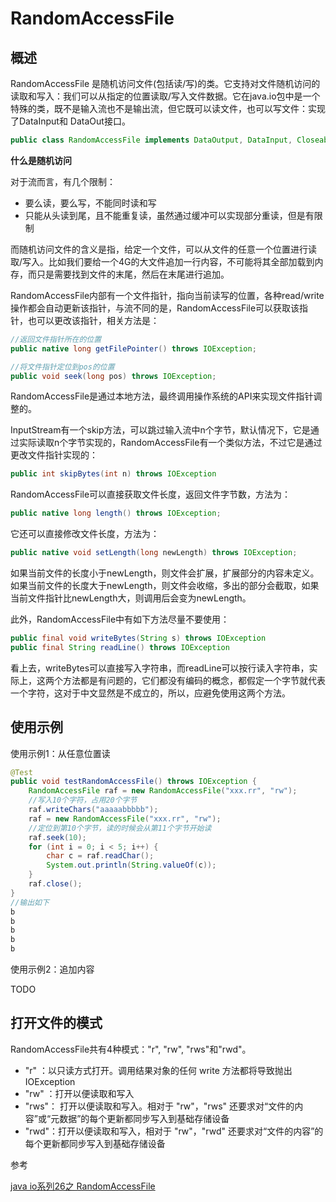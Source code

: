 # **RandomAccessFile**

## 概述

RandomAccessFile 是随机访问文件\(包括读/写\)的类。它支持对文件随机访问的读取和写入：我们可以从指定的位置读取/写入文件数据。它在java.io包中是一个特殊的类，既不是输入流也不是输出流，但它既可以读文件，也可以写文件：实现了DataInput和 DataOut接口。

```java
public class RandomAccessFile implements DataOutput, DataInput, Closeable {}
```

**什么是随机访问**

对于流而言，有几个限制：

* 要么读，要么写，不能同时读和写
* 只能从头读到尾，且不能重复读，虽然通过缓冲可以实现部分重读，但是有限制

而随机访问文件的含义是指，给定一个文件，可以从文件的任意一个位置进行读取/写入。比如我们要给一个4G的大文件追加一行内容，不可能将其全部加载到内存，而只是需要找到文件的末尾，然后在末尾进行追加。

RandomAccessFile内部有一个文件指针，指向当前读写的位置，各种read/write操作都会自动更新该指针，与流不同的是，RandomAccessFile可以获取该指针，也可以更改该指针，相关方法是：

```java
//返回文件指针所在的位置
public native long getFilePointer() throws IOException;

//将文件指针定位到pos的位置
public void seek(long pos) throws IOException;
```

RandomAccessFile是通过本地方法，最终调用操作系统的API来实现文件指针调整的。

InputStream有一个skip方法，可以跳过输入流中n个字节，默认情况下，它是通过实际读取n个字节实现的，RandomAccessFile有一个类似方法，不过它是通过更改文件指针实现的：

```java
public int skipBytes(int n) throws IOException
```

RandomAccessFile可以直接获取文件长度，返回文件字节数，方法为：

```java
public native long length() throws IOException;
```

它还可以直接修改文件长度，方法为：

```java
public native void setLength(long newLength) throws IOException;
```

如果当前文件的长度小于newLength，则文件会扩展，扩展部分的内容未定义。如果当前文件的长度大于newLength，则文件会收缩，多出的部分会截取，如果当前文件指针比newLength大，则调用后会变为newLength。

此外，RandomAccessFile中有如下方法尽量不要使用：

```java
public final void writeBytes(String s) throws IOException
public final String readLine() throws IOException 
```

看上去，writeBytes可以直接写入字符串，而readLine可以按行读入字符串，实际上，这两个方法都是有问题的，它们都没有编码的概念，都假定一个字节就代表一个字符，这对于中文显然是不成立的，所以，应避免使用这两个方法。

## 使用示例

使用示例1：从任意位置读

```java
@Test
public void testRandomAccessFile() throws IOException {
    RandomAccessFile raf = new RandomAccessFile("xxx.rr", "rw");
    //写入10个字符，占用20个字节
    raf.writeChars("aaaaabbbbb");
    raf = new RandomAccessFile("xxx.rr", "rw");
    //定位到第10个字节，读的时候会从第11个字节开始读
    raf.seek(10);
    for (int i = 0; i < 5; i++) {
        char c = raf.readChar();
        System.out.println(String.valueOf(c));
    }
    raf.close();
}
//输出如下
b
b
b
b
b
```

使用示例2：追加内容

TODO

## 打开文件的模式

RandomAccessFile共有4种模式："r", "rw", "rws"和"rwd"。

* "r" ：以只读方式打开。调用结果对象的任何 write 方法都将导致抛出 IOException
* "rw" ：打开以便读取和写入
* "rws"： 打开以便读取和写入。相对于 "rw"，"rws" 还要求对“文件的内容”或“元数据”的每个更新都同步写入到基础存储设备
* "rwd"：打开以便读取和写入，相对于 "rw"，"rwd" 还要求对“文件的内容”的每个更新都同步写入到基础存储设备

参考

[java io系列26之 RandomAccessFile](https://www.cnblogs.com/skywang12345/p/io_26.html)

